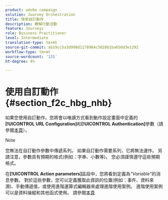 ```yaml
---
product: adobe campaign
solution: Journey Orchestration
title: 使用自訂動作
description: 瞭解行動活動
feature: Journeys
role: Business Practitioner
level: Intermediate
translation-type: tm+mt
source-git-commit: ab19cc5a3d998d1178984c5028b1ba650d3e1292
workflow-type: tm+mt
source-wordcount: '131'
ht-degree: 4%

---
```



# 使用自訂動作 {#section_f2c_hbg_nhb}

如果您使用自訂動作，您將會以唯讀方式看到動作設定畫面中定義的&#x200B;**[!UICONTROL URL Configuration]**&#x200B;和&#x200B;**[!UICONTROL Authentication]**&#x200B;參數（請參閱[本頁](../action/about-custom-action-configuration.md)）。

>[!NOTE]
>
>您無法在自訂動作參數中傳遞系列。 如果自訂動作需要系列，它將無法運作。 另請注意，參數具有預期的格式(例如：字串、小數等)。 您必須謹慎遵守這些預期格式。

在&#x200B;**[!UICONTROL Action parameters]**&#x200B;區段中，您將看到定義為&#x200B;_&quot;Variable&quot;_&#x200B;的消息參數。 對於這些參數，您可以定義獲取此資訊的位置(例如：事件、資料來源)、手動傳遞值，或使用進階運算式編輯器來處理進階使用案例。 進階使用案例可以是資料操縱和其他函式使用。 請參閱[本頁](../expression/expressionadvanced.md)
